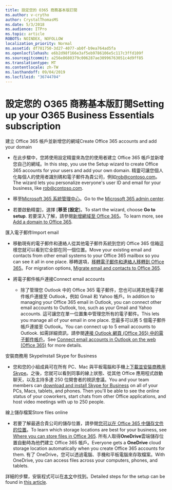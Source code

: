 ```yaml
---
title: 設定您的 O365 商務基本版訂閱
ms.author: v-crytho
author: CrystalThomasMS
ms.date: 5/3/2018
ms.audience: ITPro
ms.topic: article
ROBOTS: NOINDEX, NOFOLLOW
localization_priority: Normal
ms.assetid: df781750-3d27-4077-ab0f-b9ea764ad5fa
ms.openlocfilehash: e6b2d98f166e3af5eb9786106e5c117c3ffd109f
ms.sourcegitcommit: a256e8680379c006287ae30996763051c4d9ff85
ms.translationtype: MT
ms.contentlocale: zh-TW
ms.lasthandoff: 09/04/2019
ms.locfileid: "36744704"
---
```

# <a name="setting-up-your-o365-business-essentials-subscription"></a><span data-ttu-id="b131b-102">設定您的 O365 商務基本版訂閱</span><span class="sxs-lookup"><span data-stu-id="b131b-102">Setting up your O365 Business Essentials subscription</span></span>

<span data-ttu-id="b131b-103">建立 Office 365 帳戶並新增您的網域</span><span class="sxs-lookup"><span data-stu-id="b131b-103">Create Office 365 accounts and add your domain</span></span>
  
- <span data-ttu-id="b131b-104">在此步驟中，您將使用設定精靈來為您的使用者建立 Office 365 帳戶並新增您自己的網域。</span><span class="sxs-lookup"><span data-stu-id="b131b-104">In this step, you use the Setup wizard to create Office 365 accounts for your users and add your own domain.</span></span> <span data-ttu-id="b131b-105">精靈可讓您個人化每個人的使用者識別碼和電子郵件為貴公司，例如[rob@contoso.com](mailto:rob@contoso.com)。</span><span class="sxs-lookup"><span data-stu-id="b131b-105">The wizard lets you personalize everyone's user ID and email for your business, like [rob@contoso.com](mailto:rob@contoso.com).</span></span>
    
- <span data-ttu-id="b131b-106">移至[Microsoft 365 系統管理中心](https://login.partner.microsoftonline.cn/)。</span><span class="sxs-lookup"><span data-stu-id="b131b-106">Go to the [Microsoft 365 admin center](https://login.partner.microsoftonline.cn/).</span></span>
    
- <span data-ttu-id="b131b-107">若要啟動精靈]，選擇 [**移至 [設定**]。</span><span class="sxs-lookup"><span data-stu-id="b131b-107">To start the wizard, choose **Go to setup**.</span></span> <span data-ttu-id="b131b-108">若要深入了解，請參閱[新增網域至 Office 365](https://docs.microsoft.com/office365/admin/setup/add-domain)。</span><span class="sxs-lookup"><span data-stu-id="b131b-108">To learn more, see [Add a domain to Office 365](https://docs.microsoft.com/office365/admin/setup/add-domain).</span></span>
    
<span data-ttu-id="b131b-109">匯入電子郵件</span><span class="sxs-lookup"><span data-stu-id="b131b-109">Import email</span></span>
  
- <span data-ttu-id="b131b-110">移動現有的電子郵件和連絡人從其他電子郵件系統到您的 Office 365 信箱這樣您就可以看到它全部在同一個位置。</span><span class="sxs-lookup"><span data-stu-id="b131b-110">Move your existing email and contacts from other email systems to your Office 365 mailbox so you can see it all in one place.</span></span> <span data-ttu-id="b131b-111">移轉選項，[移轉電子郵件和連絡人移轉到 Office 365](https://docs.microsoft.com/office365/admin/setup/migrate-email-and-contacts-admin)。</span><span class="sxs-lookup"><span data-stu-id="b131b-111">For migration options, [Migrate email and contacts to Office 365](https://docs.microsoft.com/office365/admin/setup/migrate-email-and-contacts-admin).</span></span>
    
- <span data-ttu-id="b131b-112">將電子郵件帳戶連接</span><span class="sxs-lookup"><span data-stu-id="b131b-112">Connect email accounts</span></span>
    
  - <span data-ttu-id="b131b-113">除了管理您 Outlook 中的 Office 365 電子郵件，您也可以將其他電子郵件帳戶連接至 Outlook，例如 Gmail 和 Yahoo 帳戶。</span><span class="sxs-lookup"><span data-stu-id="b131b-113">In addition to managing your Office 365 email in Outlook, you can connect other email accounts to Outlook, too, such as your Gmail and Yahoo accounts.</span></span> <span data-ttu-id="b131b-114">這可讓您在單一位置集中管理您所有的電子郵件。</span><span class="sxs-lookup"><span data-stu-id="b131b-114">This lets you manage all of your email in one place.</span></span> <span data-ttu-id="b131b-115">您最多可以將 5 個電子郵件帳戶連接至 Outlook。</span><span class="sxs-lookup"><span data-stu-id="b131b-115">You can connect up to 5 email accounts to Outlook.</span></span> <span data-ttu-id="b131b-116">如需詳細資訊，請參閱[連接 Outlook 網頁 (Office 365) 中的電子郵件帳戶](https://support.office.com/Article/Connect-email-accounts-in-Outlook-on-the-web-Office-365-d7012ff0-924f-4f78-8aca-c3912d886c4d)。</span><span class="sxs-lookup"><span data-stu-id="b131b-116">See [Connect email accounts in Outlook on the web (Office 365)](https://support.office.com/Article/Connect-email-accounts-in-Outlook-on-the-web-Office-365-d7012ff0-924f-4f78-8aca-c3912d886c4d) for more details.</span></span> 
    
<span data-ttu-id="b131b-117">安裝商務用 Skype</span><span class="sxs-lookup"><span data-stu-id="b131b-117">Install Skype for Business</span></span>
  
- <span data-ttu-id="b131b-p105">您和您的小組成員可在所有 PC、Mac 與平板電腦和手機上[下載並安裝商務用 Skype](https://support.office.com/Article/download-and-install-Skype-for-Business-8a0d4da8-9d58-44f9-9759-5c8f340cb3fb)。之後，您就可以看到同事的線上狀態、從其他 Office 應用程式啟動聊天，以及主持多達 250 位開會者的視訊會議。</span><span class="sxs-lookup"><span data-stu-id="b131b-p105">You and your team members can [download and install Skype for Business](https://support.office.com/Article/download-and-install-Skype-for-Business-8a0d4da8-9d58-44f9-9759-5c8f340cb3fb) on all of your PCs, Macs, tablets, and phones. Then you'll be able to see the online status of your coworkers, start chats from other Office applications, and host video meetings with up to 250 people.</span></span> 
    
<span data-ttu-id="b131b-120">線上儲存檔案</span><span class="sxs-lookup"><span data-stu-id="b131b-120">Store files online</span></span>
  
- <span data-ttu-id="b131b-121">若要了解最適合貴公司的儲存位置，請參閱[您可以在 Office 365 中儲存文件的位置](https://support.office.com/article/c7c20284-bc94-47f4-9728-d28e9daf0790.aspx)。</span><span class="sxs-lookup"><span data-stu-id="b131b-121">To learn which storage locations are best for your business, see [Where you can store files in Office 365](https://support.office.com/article/c7c20284-bc94-47f4-9728-d28e9daf0790.aspx).</span></span> <span data-ttu-id="b131b-122">所有人取得**OneDrive**雲端儲存位置自動時為他們建立 Office 365 帳戶。</span><span class="sxs-lookup"><span data-stu-id="b131b-122">Everyone gets a **OneDrive** cloud storage location automatically when you create Office 365 accounts for them.</span></span> <span data-ttu-id="b131b-123">有了 OneDrive，您可以透過電腦、手機和平板電腦來存取檔案。</span><span class="sxs-lookup"><span data-stu-id="b131b-123">With OneDrive, you can access files across your computers, phones, and tablets.</span></span> 
    
<span data-ttu-id="b131b-124">詳細的步驟，安裝程式可以在[本文](https://docs.microsoft.com/office365/admin/setup/setup)中找到。</span><span class="sxs-lookup"><span data-stu-id="b131b-124">Detailed steps for the setup can be found in [this article](https://docs.microsoft.com/office365/admin/setup/setup).</span></span>
  

